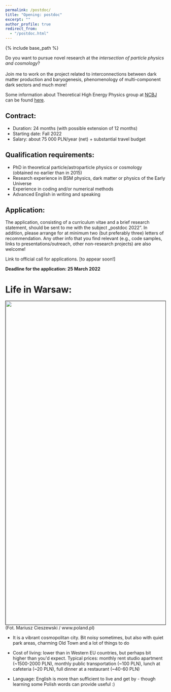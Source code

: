 ```yaml
---
permalink: /postdoc/
title: "Opening: postdoc"
excerpt: ""
author_profile: true
redirect_from:
  - "/postdoc.html"
---
```


{% include base_path %}

Do you want to pursue novel research at the _intersection of particle physics and cosmology_? <br><br>
Join me to work on the project related to interconnections between dark matter production and baryogenesis, phenomenology of multi-component dark sectors and much more!

Some information about Theoretical High Energy Physics group at <a href="https://www.ncbj.gov.pl/en"> NCBJ </a> can be found <a href="https://www.ncbj.gov.pl/en/particle-theory-group"> here</a>.

Contract:
--------
* Duration: 24 months (with possible extension of 12 months)
* Starting date: Fall 2022
* Salary: about 75 000 PLN/year (net) + substantial travel budget

Qualification requirements:
--------

* PhD in theoretical particle/astroparticle physics or cosmology <br>
(obtained no earlier than in 2015)
* Research experience in BSM physics, dark matter or physics of the Early Universe
* Experience in coding and/or numerical methods
* Advanced English in writing and speaking

Application:
--------

The application, consisting of a curriculum vitae and a brief research statement, should be sent to me with the subject „postdoc 2022”. In addition, please arrange for at minimum two (but preferably three) letters of recommendation. Any other info that you find relevant (e.g., code samples, links to presentations/outreach, other non-research projects) are also welcome!

Link to official call for applications. [to appear soon!]

**Deadline for the application: 25 March 2022**

Life in Warsaw:
======

<img src="http://ahryczuk.github.io/files/warszawa.jpg" height="1020px" width="560px" border="1px">
<br>
(Fot. Mariusz Cieszewski / www.poland.pl)


* It is a vibrant cosmopolitan city. Bit noisy sometimes, but also with quiet park areas, charming Old Town and a lot of things to do

* Cost of living: lower than in Western EU countries, but perhaps bit higher than you'd expect. Typical prices: monthly rent studio apartment (~1500-2000 PLN), monthly public transportation (~100 PLN), lunch at cafeteria (~20 PLN), full dinner at a restaurant (~40-60 PLN)

* Language: English is more than sufficient to live and get by - though learning some Polish words can provide useful :)

